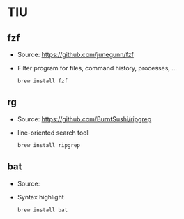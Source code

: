 # TIU

## fzf

- Source: https://github.com/junegunn/fzf
- Filter program for files, command history, processes, ...

  ```
  brew install fzf
  ```

## rg

- Source: https://github.com/BurntSushi/ripgrep
- line-oriented search tool

  ```
  brew install ripgrep
  ```

## bat

- Source:
- Syntax highlight

  ```
  brew install bat
  ```
